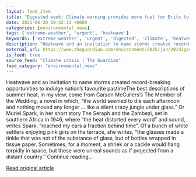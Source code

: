 ```yaml
---
layout: feed_item
title: "Digested week: Climate warning provides more fuel for Brits to talk about weather | Emma Brockes"
date: 2025-06-20 10:42:11 +0000
categories: [environmental_news]
tags: ['extreme-weather', 'urgent', 'heatwave']
keywords: ['extreme-weather', 'urgent', 'digested', 'climate', 'heatwave', 'week']
description: "Heatwave and an invitation to name storms created record-breaking opportunities to indulge nation’s favourite pastimeThe best descriptions of summer heat, in..."
external_url: https://www.theguardian.com/environment/2025/jun/20/digested-week-climate-warning-heatwave-brits-talk-about-weather
is_feed: true
source_feed: "Climate crisis | The Guardian"
feed_category: "environmental_news"
---
```


Heatwave and an invitation to name storms created record-breaking opportunities to indulge nation’s favourite pastimeThe best descriptions of summer heat, in my view, come from Carson McCullers’s The Member of the Wedding, a novel in which, “the world seemed to die each afternoon and nothing moved any longer … like a silent crazy jungle under glass.” Or Muriel Spark, in her short story The Seraph and the Zambezi, set in southern Africa in 1946, where “the heat distorted every word” and sound, writes Spark, “reached my ears a fraction behind time”. Of a bunch of white settlers enjoying pink gins on the terrace, she writes, “the glasses made a tinkle that was not of the substance of glass, but of bottles wrapped in tissue paper. Sometimes, for a moment, a shriek or a cackle would hang torpidly in space, but these were unreal sounds as if projected from a distant country.” Continue reading...

[Read original article](https://www.theguardian.com/environment/2025/jun/20/digested-week-climate-warning-heatwave-brits-talk-about-weather)
